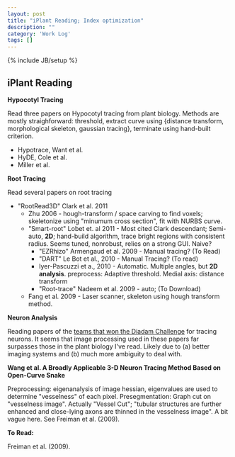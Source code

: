 ```yaml
---
layout: post
title: "iPlant Reading; Index optimization"
description: ""
category: 'Work Log'
tags: []
---
```

{% include JB/setup %}

iPlant Reading
----------------------

**Hypocotyl Tracing**

Read three papers on Hypocotyl tracing from plant biology.  Methods are mostly straighforward: threshold, extract curve using {distance transform, morphological skeleton, gaussian tracing}, terminate using hand-built criterion.

* Hypotrace, Want et al.
* HyDE, Cole et al.
* Miller et al.

**Root Tracing**

Read several papers on root tracing

* "RootRead3D" Clark  et al. 2011
    * Zhu 2006 - hough-transform / space carving to find voxels; skeletonize using "minumum cross section",  fit with NURBS curve.
    * "Smart-root" Lobet et. al 2011 - Most cited Clark descendant; Semi-auto, **2D**; hand-build algorithm, trace bright regions with consistent radius.  Seems tuned, nonrobust, relies on a strong GUI.  Naive?
        * "EZRhizo" Armengaud et al. 2009 - Manual tracing? (To Read)
        * "DART" Le Bot et al., 2010 - Manual Tracing? (To read)
        * Iyer-Pascuzzi et a., 2010 - Automatic.  Multiple angles, but **2D analysis**.  preprocess: Adaptive threshold.  Medial axis: distance transform
        * "Root-trace" Nadeem et al. 2009 - auto; (To Download)
    * Fang et al. 2009  - Laser scanner, skeleton using hough transform method.

**Neuron Analysis**

Reading papers of the [teams that won the Diadam Challenge](http://diademchallenge.org/algorithms.html) for tracing neurons.  It seems that image processing used in these papers far surpasses those in the plant biology I've read.  Likely due to (a) better imaging systems and (b) much more ambiguity to deal with.


**Wang et al. A Broadly Applicable 3-D Neuron Tracing Method Based on Open-Curve Snake**

Preprocessing: eigenanalysis of image hessian, eigenvalues are used to determine "vesselness" of each pixel.
Presegmentation: Graph cut on "vesselness image".  Actually "Vessel Cut";  "tubular structures are further enhanced and close-lying axons are thinned in the vesselness image".  A bit vague here.  See Freiman et al. (2009).

**To Read:**
    
Freiman et al. (2009).
